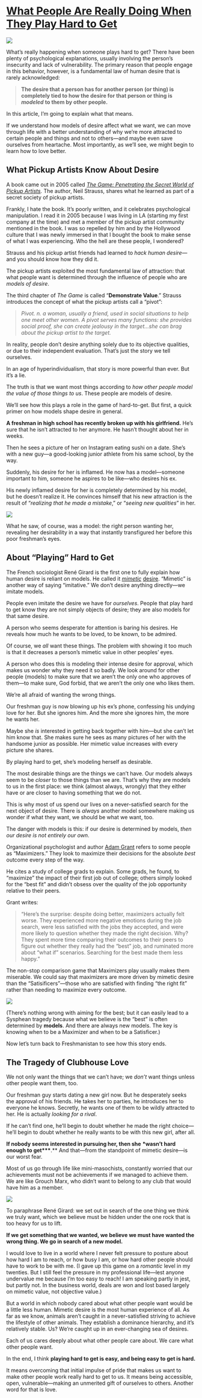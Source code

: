 
# [What People Are Really Doing When They Play Hard to Get](https://read.lukeburgis.com/p/mimetic-romance?s=r)

[![](/assets/https%3A%2F%2Fbucketeer-e05bbc84-baa3-437e-9518-adb32be77984.s3.amazonaws.com%2Fpublic%2Fimages%2Fdb324552-feca-4dac-9076-18a448059025_1000x600.jpeg..jpeg)](https://cdn.substack.com/image/fetch/f_auto,q_auto:good,fl_progressive:steep/https%3A%2F%2Fbucketeer-e05bbc84-baa3-437e-9518-adb32be77984.s3.amazonaws.com%2Fpublic%2Fimages%2Fdb324552-feca-4dac-9076-18a448059025_1000x600.jpeg)

What’s really happening when someone plays hard to get? There have been plenty of psychological explanations, usually involving the person’s insecurity and lack of vulnerability. The primary reason that people engage in this behavior, however, is a fundamental law of human desire that is rarely acknowledged:

> **The desire that a person has for another person (or thing) is completely tied to how the desire for that person or thing is** **_modeled_** **to them by other people.**

In this article, I’m going to explain what that means.

If we understand how models of desire affect what we want, we can move through life with a better understanding of why we’re more attracted to certain people and things and not to others—and maybe even save ourselves from heartache. Most importantly, as we’ll see, we might begin to learn how to love better.

## What Pickup Artists Know About Desire

A book came out in 2005 called _[The Game: Penetrating the Secret World of Pickup Artists](https://www.amazon.com/Game-Penetrating-Secret-Society-Artists-ebook/dp/B007MAXHUG/ref=sr_1_1?dchild=1&keywords=the+game+penetrating&qid=1612717801&sr=8-1)._ The author, Neil Strauss, shares what he learned as part of a secret society of pickup artists.

Frankly, I hate the book. It’s poorly written, and it celebrates psychological manipulation. I read it in 2005 because I was living in LA (starting my first company at the time) and met a member of the pickup artist community mentioned in the book. I was so repelled by him and by the Hollywood culture that I was newly immersed in that I bought the book to make sense of what I was experiencing. Who the hell are these people, I wondered?

Strauss and his pickup artist friends had learned to _hack human desire_—and you should know how they did it.

The pickup artists exploited the most fundamental law of attraction: that what people want is determined through the influence of people who are _models of desire_.

The third chapter of _The Game_ is called “**Demonstrate Value**.” Strauss introduces the concept of what the pickup artists call a “pivot”:

> _Pivot. n. a woman, usually a friend, used in social situations to help one meet other women. A pivot serves many functions: she provides social proof, she can create jealousy in the target...she can brag about the pickup artist to the target._

In reality, people don’t desire anything solely due to its objective qualities, or due to their independent evaluation. That’s just the story we tell ourselves.

In an age of hyperindividualism, that story is more powerful than ever. But it’s a lie.

The truth is that we want most things according to _how other people model the value of those things to us_. These people are models of desire.

We’ll see how this plays a role in the game of hard-to-get. But first, a quick primer on how models shape desire in general.

**A freshman in high school has recently broken up with his girlfriend.** He’s sure that he isn’t attracted to her anymore. He hasn’t thought about her in weeks.

Then he sees a picture of her on Instagram eating sushi on a date. She’s with a new guy—a good-looking junior athlete from his same school, by the way.

Suddenly, his desire for her is inflamed. He now has a model—someone important to him, someone he aspires to be like—who desires his ex.

His newly inflamed desire for her is completely determined by his model, but he doesn’t realize it. He convinces himself that his new attraction is the result of “_realizing that he made a mistake_,” or “_seeing new qualities_” in her.

[![](/assets/https%3A%2F%2Fbucketeer-e05bbc84-baa3-437e-9518-adb32be77984.s3.amazonaws.com%2Fpublic%2Fimages%2F37bb5c27-02f2-47e8-9a8a-4600a16a68d8_899x1050.jpeg..jpeg)](https://cdn.substack.com/image/fetch/f_auto,q_auto:good,fl_progressive:steep/https%3A%2F%2Fbucketeer-e05bbc84-baa3-437e-9518-adb32be77984.s3.amazonaws.com%2Fpublic%2Fimages%2F37bb5c27-02f2-47e8-9a8a-4600a16a68d8_899x1050.jpeg)

What he saw, of course, was a model: the right person wanting her, revealing her desirability in a way that instantly transfigured her before this poor freshman’s eyes.

## About “Playing” Hard to Get

The French sociologist René Girard is the first one to fully explain how human desire is reliant on models. He called it _[mimetic](https://read.lukeburgis.com/p/mimetic-desire-101)_ [desire](https://read.lukeburgis.com/p/mimetic-desire-101). “Mimetic” is another way of saying “imitative.” We don’t desire anything directly—we imitate models.

People even imitate the desire we have for _ourselves_. People that play hard to get know they are not simply objects of desire; they are also models for that same desire.

A person who seems desperate for attention is baring his desires. He reveals how much he wants to be loved, to be known, to be admired.

Of course, we _all_ want these things. The problem with showing it too much is that it decreases a person’s mimetic value in other peoples’ eyes.

A person who does this is modeling their intense desire for approval, which makes us wonder why they need it so badly. We look around for other people (models) to make sure that we aren’t the only one who approves of them—to make sure, God forbid, that we aren’t the only one who likes them.

We’re all afraid of wanting the wrong things.

Our freshman guy is now blowing up his ex’s phone, confessing his undying love for her. But she ignores him. And the more she ignores him, the more he wants her.

Maybe she _is_ interested in getting back together with him—but she can’t let him know that. She makes sure he sees as many pictures of her with the handsome junior as possible. Her mimetic value increases with every picture she shares.

By playing hard to get, she’s modeling herself as desirable.

The most desirable things are the things we can’t have. Our models always seem to be _closer_ to those things than we are. That’s why they are models to us in the first place: we think (almost always, wrongly) that they either have or are closer to having something that we do not.

This is why most of us spend our lives on a never-satisfied search for the next object of desire. There is _always_ another model somewhere making us wonder if what they want, we should be what we want, too.

The danger with models is this: if our desire is determined by models, _then our desire is not entirely our own_.

Organizational psychologist and author [Adam Grant](https://twitter.com/AdamMGrant) refers to some people as “Maximizers.” They look to maximize their decisions for the absolute _best_ outcome every step of the way.

He cites a study of college grads to explain. Some grads, he found, to “maximize” the impact of their first job out of college; others simply looked for the “best fit” and didn’t obsess over the quality of the job opportunity relative to their peers.

Grant writes:

> “Here’s the surprise: despite doing better, maximizers actually felt worse. They experienced more negative emotions during the job search, were less satisfied with the jobs they accepted, and were more likely to question whether they made the right decision. Why? They spent more time comparing their outcomes to their peers to figure out whether they really had the “best” job, and ruminated more about “what if” scenarios. Searching for the best made them less happy.”

The non-stop comparison game that Maximizers play usually makes them miserable. We could say that maximizers are more driven by mimetic desire than the “Satisificers”—those who are satisfied with finding “the right fit” rather than needing to maximize every outcome.

[![](/assets/https%3A%2F%2Fbucketeer-e05bbc84-baa3-437e-9518-adb32be77984.s3.amazonaws.com%2Fpublic%2Fimages%2Fc6e11ec5-9ff8-42b6-a3fd-f7872e4c31c4_899x1350.png..png)](https://cdn.substack.com/image/fetch/f_auto,q_auto:good,fl_progressive:steep/https%3A%2F%2Fbucketeer-e05bbc84-baa3-437e-9518-adb32be77984.s3.amazonaws.com%2Fpublic%2Fimages%2Fc6e11ec5-9ff8-42b6-a3fd-f7872e4c31c4_899x1350.png)

(There’s nothing wrong with aiming for the best; but it can easily lead to a Sysphean tragedy because what we believe is the “best” is often determined by **models**. And there are always new models. The key is knowing when to be a Maximizer and when to be a Satisficer.)

Now let’s turn back to Freshmanistan to see how this story ends.

## The Tragedy of Clubhouse Love

We not only want the things that we can’t have; we _don’t_ want things unless other people want them, too.

Our freshman guy starts dating a new girl now. But he desperately seeks the approval of his friends. He takes her to parties, he introduces her to everyone he knows. Secretly, he wants one of them to be wildly attracted to her. He is actually _looking for a rival_.

If he can’t find one, he’ll begin to doubt whether he made the right choice—he’ll begin to doubt whether he really wants to be with this new girl, after all.

**If nobody seems interested in pursuing her, then she** **\*wasn’t hard enough to get\*\*\***.\*\* And that—from the standpoint of mimetic desire—is our worst fear.

Most of us go through life like mini-masochists, constantly worried that our achievements must not be achievements if we managed to achieve them. We are like Grouch Marx, who didn’t want to belong to any club that would have him as a member.

[![](/assets/https%3A%2F%2Fbucketeer-e05bbc84-baa3-437e-9518-adb32be77984.s3.amazonaws.com%2Fpublic%2Fimages%2Fc51949b5-dc59-44af-b652-aa0b8cb50f64_635x334.jpeg..jpeg)](https://cdn.substack.com/image/fetch/f_auto,q_auto:good,fl_progressive:steep/https%3A%2F%2Fbucketeer-e05bbc84-baa3-437e-9518-adb32be77984.s3.amazonaws.com%2Fpublic%2Fimages%2Fc51949b5-dc59-44af-b652-aa0b8cb50f64_635x334.jpeg)

To paraphrase René Girard: we set out in search of the one thing we think we truly want, which we believe must be hidden under the one rock that is too heavy for us to lift.

**If we get something that we wanted, we believe we must have wanted the wrong thing. We go in search of a new model.**

I would love to live in a world where I never felt pressure to posture about how hard I am to reach, or how busy I am, or how hard other people should have to work to be with me. (I gave up this game on a _romantic_ level in my twenties. But I still feel the pressure in my professional life—lest anyone undervalue me because I’m too easy to reach! I am speaking partly in jest, but partly not. In the business world, deals are won and lost based largely on mimetic value, not objective value.)

But a world in which nobody cared about what other people want would be a little less human. Mimetic desire is the most human experience of all. As far as we know, animals aren’t caught in a never-satisfied striving to achieve the lifestyle of other animals. They establish a dominance hierarchy, and it’s relatively stable. Us? We’re caught up in an ever-changing sea of desires.

Each of us cares deeply about what other people care about. We care what other people want.

In the end, I think **playing hard to get is easy, and being easy to get is hard.**

It means overcoming that initial impulse of pride that makes us want to make other people work really hard to get to us. It means being accessible, open, vulnerable—making an unmerited gift of ourselves to others. Another word for that is love.
